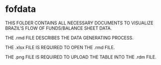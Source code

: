 # fofdata

THIS FOLDER CONTAINS ALL NECESSARY DOCUMENTS TO VISUALIZE BRAZIL'S FLOW OF FUNDS/BALANCE SHEET DATA.

THE .rmd FILE DESCRIBES THE DATA GENERATING PROCESS.

THE .xlsx FILE IS REQUIRED TO OPEN THE .rmd FILE.

THE .png FILE IS REQUIRED TO UPLOAD THE TABLE INTO THE .rdm FILE.


